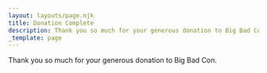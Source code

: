 ```yaml
---
layout: layouts/page.njk
title: Donation Complete
description: Thank you so much for your generous donation to Big Bad Con.
_template: page
---
```


Thank you so much for your generous donation to Big Bad Con.

